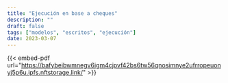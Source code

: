 ```yaml
---
title: "Ejecución en base a cheques"
description: ""
draft: false
tags: ["modelos", "escritos", "ejecución"]
date: 2023-03-07
---
```



{{< embed-pdf url="https://bafybeibwmnegv6igm4cjpvf42bs6tw56qnosimnye2ufrropeuonyj5p6u.ipfs.nftstorage.link/" >}}

